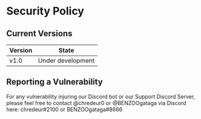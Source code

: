 # Security Policy

## Current Versions

| Version | State              |
| ------- | ------------------ |
| v1.0    | Under development  |

## Reporting a Vulnerability

For any vulnerability injuring our Discord bot or our Support Discord Server, please feel free to contact @chredeur0 or @BENZOOgataga via Discord here: chredeur#2100 or BENZOOgataga#8666
